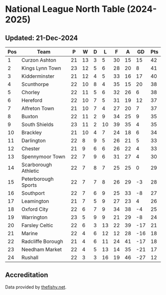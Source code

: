 # National League North Table (2024-2025)
## Updated: 21-Dec-2024

| Pos | Team | P | W | D | L | F | A | GD | Pts |
| --- | --- | --- | --- | --- | --- | --- | --- | --- | --- |
| 1 | Curzon Ashton | 21 | 13 | 3 | 5 | 30 | 15 | 15 | 42 |
| 2 | Kings Lynn Town | 23 | 12 | 5 | 6 | 28 | 20 | 8 | 41 |
| 3 | Kidderminster | 21 | 12 | 4 | 5 | 33 | 16 | 17 | 40 |
| 4 | Scunthorpe | 22 | 10 | 8 | 4 | 35 | 15 | 20 | 38 |
| 5 | Chorley | 22 | 11 | 5 | 6 | 32 | 26 | 6 | 38 |
| 6 | Hereford | 22 | 10 | 7 | 5 | 31 | 19 | 12 | 37 |
| 7 | Alfreton Town | 21 | 10 | 7 | 4 | 27 | 20 | 7 | 37 |
| 8 | Buxton | 22 | 11 | 2 | 9 | 34 | 25 | 9 | 35 |
| 9 | South Shields | 23 | 11 | 2 | 10 | 39 | 35 | 4 | 35 |
| 10 | Brackley | 21 | 10 | 4 | 7 | 24 | 18 | 6 | 34 |
| 11 | Darlington | 22 | 8 | 9 | 5 | 26 | 21 | 5 | 33 |
| 12 | Chester | 21 | 9 | 6 | 6 | 26 | 22 | 4 | 33 |
| 13 | Spennymoor Town | 22 | 7 | 9 | 6 | 31 | 27 | 4 | 30 |
| 14 | Scarborough Athletic | 22 | 7 | 8 | 7 | 25 | 25 | 0 | 29 |
| 15 | Peterborough Sports | 22 | 7 | 7 | 8 | 26 | 29 | -3 | 28 |
| 16 | Southport | 22 | 7 | 6 | 9 | 25 | 33 | -8 | 27 |
| 17 | Leamington | 21 | 7 | 5 | 9 | 27 | 23 | 4 | 26 |
| 18 | Oxford City | 22 | 6 | 7 | 9 | 34 | 38 | -4 | 25 |
| 19 | Warrington | 23 | 5 | 9 | 9 | 21 | 29 | -8 | 24 |
| 20 | Farsley Celtic | 22 | 6 | 3 | 13 | 22 | 39 | -17 | 21 |
| 21 | Marine | 22 | 4 | 6 | 12 | 12 | 28 | -16 | 18 |
| 22 | Radcliffe Borough | 21 | 4 | 6 | 11 | 24 | 41 | -17 | 18 |
| 23 | Needham Market | 22 | 4 | 5 | 13 | 14 | 35 | -21 | 17 |
| 24 | Rushall | 22 | 3 | 3 | 16 | 19 | 46 | -27 | 12 |

## Accreditation 

Data provided by [thefishy.net](https://www.thefishy.net/).